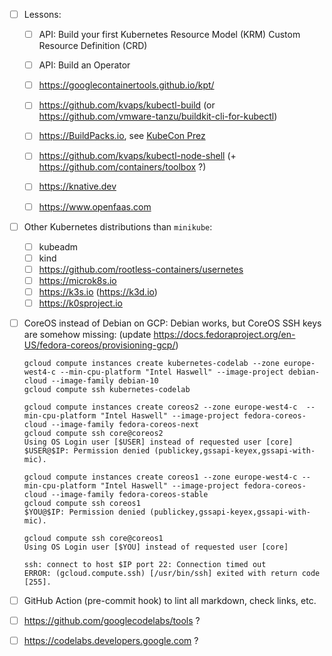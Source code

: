 - [ ] Lessons:

  - [ ] API: Build your first Kubernetes Resource Model (KRM) Custom Resource Definition (CRD)
  - [ ] API: Build an Operator

  - [ ] https://googlecontainertools.github.io/kpt/
  - [ ] https://github.com/kvaps/kubectl-build (or https://github.com/vmware-tanzu/buildkit-cli-for-kubectl)
  - [ ] https://BuildPacks.io, see [KubeCon Prez](https://static.sched.com/hosted_files/kccnceu2021/f3/IntroductionToCloudNativeBuildpacks_StephenLevineJesseBrown_v1.pdf)
  - [ ] https://github.com/kvaps/kubectl-node-shell (+ https://github.com/containers/toolbox ?)
  - [ ] https://knative.dev
  - [ ] https://www.openfaas.com

- [ ] Other Kubernetes distributions than `minikube`:

  - [ ] kubeadm
  - [ ] kind
  - [ ] https://github.com/rootless-containers/usernetes
  - [ ] https://microk8s.io
  - [ ] https://k3s.io (https://k3d.io)
  - [ ] https://k0sproject.io

- [ ] CoreOS instead of Debian on GCP: Debian works, but CoreOS SSH keys are somehow missing:
  (update https://docs.fedoraproject.org/en-US/fedora-coreos/provisioning-gcp/)

      gcloud compute instances create kubernetes-codelab --zone europe-west4-c --min-cpu-platform "Intel Haswell" --image-project debian-cloud --image-family debian-10
      gcloud compute ssh kubernetes-codelab

      gcloud compute instances create coreos2 --zone europe-west4-c  --min-cpu-platform "Intel Haswell" --image-project fedora-coreos-cloud --image-family fedora-coreos-next
      gcloud compute ssh core@coreos2
      Using OS Login user [$USER] instead of requested user [core]
      $USER@$IP: Permission denied (publickey,gssapi-keyex,gssapi-with-mic).

      gcloud compute instances create coreos1 --zone europe-west4-c --min-cpu-platform "Intel Haswell" --image-project fedora-coreos-cloud --image-family fedora-coreos-stable
      gcloud compute ssh coreos1
      $YOU@$IP: Permission denied (publickey,gssapi-keyex,gssapi-with-mic).

      gcloud compute ssh core@coreos1
      Using OS Login user [$YOU] instead of requested user [core]

      ssh: connect to host $IP port 22: Connection timed out
      ERROR: (gcloud.compute.ssh) [/usr/bin/ssh] exited with return code [255].

- [ ] GitHub Action (pre-commit hook) to lint all markdown, check links, etc.

- [ ] https://github.com/googlecodelabs/tools ? 

- [ ] https://codelabs.developers.google.com ?
